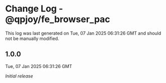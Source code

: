 # Change Log - @qpjoy/fe_browser_pac

This log was last generated on Tue, 07 Jan 2025 06:31:26 GMT and should not be manually modified.

## 1.0.0

Tue, 07 Jan 2025 06:31:26 GMT

_Initial release_
